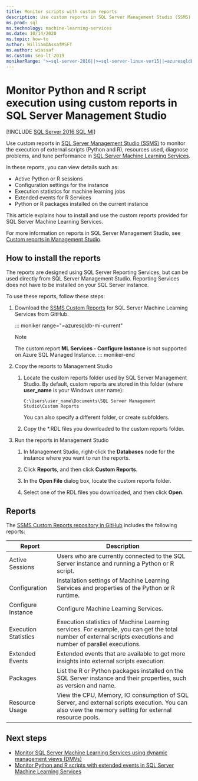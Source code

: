 ```yaml
---
title: Monitor scripts with custom reports
description: Use custom reports in SQL Server Management Studio (SSMS) to monitor the execution of external scripts (Python and R), resources used, diagnose problems, and tune performance in SQL Server Machine Learning Services.
ms.prod: sql
ms.technology: machine-learning-services
ms.date: 10/14/2020
ms.topic: how-to
author: WilliamDAssafMSFT
ms.author: wiassaf
ms.custom: seo-lt-2019
monikerRange: ">=sql-server-2016||>=sql-server-linux-ver15||=azuresqldb-mi-current"
---
```

# Monitor Python and R script execution using custom reports in SQL Server Management Studio
[!INCLUDE [SQL Server 2016 SQL MI](../../includes/applies-to-version/sqlserver2016-asdbmi.md)]

Use custom reports in [SQL Server Management Studio (SSMS)](../../ssms/download-sql-server-management-studio-ssms.md) to monitor the execution of external scripts (Python and R), resources used, diagnose problems, and tune performance in [SQL Server Machine Learning Services](../sql-server-machine-learning-services.md).

In these reports, you can view details such as:

- Active Python or R sessions
- Configuration settings for the instance
- Execution statistics for machine learning jobs
- Extended events for R Services
- Python or R packages installed on the current instance

This article explains how to install and use the custom reports provided for SQL Server Machine Learning Services.

For more information on reports in SQL Server Management Studio, see [Custom reports in Management Studio](../../ssms/object/custom-reports-in-management-studio.md).

## How to install the reports

The reports are designed using SQL Server Reporting Services, but can be used directly from SQL Server Management Studio. Reporting Services does not have to be installed on your SQL Server instance.

To use these reports, follow these steps:

1. Download the [SSMS Custom Reports](https://github.com/Microsoft/sql-server-samples/tree/master/samples/features/machine-learning-services/ssms-custom-reports) for SQL Server Machine Learning Services from GitHub.

   ::: moniker range="=azuresqldb-mi-current"
   >[!NOTE]
   > The custom report **ML Services - Configure Instance** is not supported on Azure SQL Managed Instance.
   ::: moniker-end

2. Copy the reports to Management Studio

    1. Locate the custom reports folder used by SQL Server Management Studio. By default, custom reports are stored in this folder (where **user_name** is your Windows user name):

        `C:\Users\user_name\Documents\SQL Server Management Studio\Custom Reports`

       You can also specify a different folder, or create subfolders.

    2. Copy the *.RDL files you downloaded to the custom reports folder.

3. Run the reports in Management Studio

    1. In Management Studio, right-click the **Databases** node for the instance where you want to run the reports.

    2. Click **Reports**, and then click **Custom Reports**.

    3. In the **Open File** dialog box, locate the custom reports folder.

    4. Select one of the RDL files you downloaded, and then click **Open**.

## Reports

The [SSMS Custom Reports repository in GitHub](https://github.com/Microsoft/sql-server-samples/tree/master/samples/features/machine-learning-services/ssms-custom-reports) includes the following reports:

| Report | Description |
|-|-|
| Active Sessions | Users who are currently connected to the SQL Server instance and running a Python or R script. |
| Configuration | Installation settings of Machine Learning Services and properties of the Python or R runtime. |
| Configure Instance | Configure Machine Learning Services. |
| Execution Statistics | Execution statistics of Machine Learning services. For example, you can get the total number of external scripts executions and number of parallel executions. |
| Extended Events | Extended events that are available to get more insights into external scripts execution. |
| Packages | List the R or Python packages installed on the SQL Server instance and their properties, such as version and name. |
| Resource Usage | View the CPU, Memory, IO consumption of SQL Server, and external scripts execution. You can also view the memory setting for external resource pools. |

## Next steps

- [Monitor SQL Server Machine Learning Services using dynamic management views (DMVs)](monitor-sql-server-machine-learning-services-using-dynamic-management-views.md)
- [Monitor Python and R scripts with extended events in SQL Server Machine Learning Services](extended-events.md)
